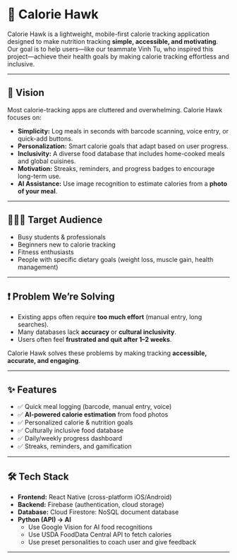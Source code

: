 # 🦅 Calorie Hawk

Calorie Hawk is a lightweight, mobile-first calorie tracking application designed to make nutrition tracking **simple, accessible, and motivating**.  
Our goal is to help users—like our teammate Vinh Tu, who inspired this project—achieve their health goals by making calorie tracking effortless and inclusive.

---

## 🚀 Vision
Most calorie-tracking apps are cluttered and overwhelming. Calorie Hawk focuses on:
- **Simplicity:** Log meals in seconds with barcode scanning, voice entry, or quick-add buttons.  
- **Personalization:** Smart calorie goals that adapt based on user progress.  
- **Inclusivity:** A diverse food database that includes home-cooked meals and global cuisines.  
- **Motivation:** Streaks, reminders, and progress badges to encourage long-term use.  
- **AI Assistance:** Use image recognition to estimate calories from a **photo of your meal**.  

---

## 🧑‍🤝‍🧑 Target Audience
- Busy students & professionals  
- Beginners new to calorie tracking  
- Fitness enthusiasts  
- People with specific dietary goals (weight loss, muscle gain, health management)  

---

## ❗ Problem We’re Solving
- Existing apps often require **too much effort** (manual entry, long searches).  
- Many databases lack **accuracy** or **cultural inclusivity**.  
- Users often feel **frustrated and quit after 1–2 weeks**.  

Calorie Hawk solves these problems by making tracking **accessible, accurate, and engaging**.

---

## ✨ Features
- ✅ Quick meal logging (barcode, manual entry, voice)  
- ✅ **AI-powered calorie estimation** from food photos  
- ✅ Personalized calorie & nutrition goals  
- ✅ Culturally inclusive food database  
- ✅ Daily/weekly progress dashboard  
- ✅ Streaks, reminders, and gamification  

---

## 🛠️ Tech Stack
- **Frontend:** React Native (cross-platform iOS/Android)  
- **Backend:** Firebase (authentication, cloud storage)  
- **Database:** Cloud Firestore: NoSQL document database  
- **Python (API) -> AI**
  - Use Google Vision for AI food recognitions
  - Use USDA FoodData Central API to fetch calories
  - Use preset personalities to coach user and give feedback

---

